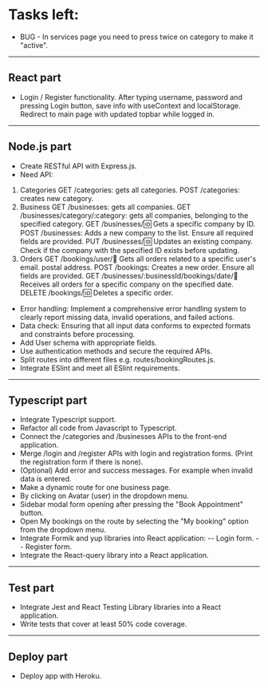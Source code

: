 # Tasks left:

- BUG - In services page you need to press twice on category to make it "active".

---

## React part

- Login / Register functionality. After typing username, password and pressing Login button, save info with useContext and localStorage. Redirect to main page with updated topbar while logged in.

---

## Node.js part

- Create RESTful API with Express.js.
- Need API:

1. Categories
   GET /categories: gets all categories.
   POST /categories: creates new category.
2. Business
   GET /businesses: gets all companies.
   GET /businesses/category/:category: gets all companies, belonging to the specified category.
   GET /businesses/:id: Gets a specific company by ID.
   POST /businesses: Adds a new company to the list. Ensure all required fields are provided.
   PUT /businesses/:id: Updates an existing company. Check if the company with the specified ID exists before updating.
3. Orders
   GET /bookings/user/:email: Gets all orders related to a specific user's email. postal address.
   POST /bookings: Creates a new order. Ensure all fields are provided.
   GET /businesses/:businessId/bookings/date/:date: Receives all orders for a specific company on the specified date.
   DELETE /bookings/:id: Deletes a specific order.

- Error handling: Implement a comprehensive error handling system to clearly report missing data, invalid operations, and failed actions.
- Data check: Ensuring that all input data conforms to expected formats and constraints before processing.
- Add User schema with appropriate fields.
- Use authentication methods and secure the required APIs.
- Split routes into different files e.g. routes/bookingRoutes.js.
- Integrate ESlint and meet all ESlint requirements.

---

## Typescript part

- Integrate Typescript support.
- Refactor all code from Javascript to Typescript.
- Connect the /categories and /businesses APIs to the front-end application.
- Merge /login and /register APIs with login and registration forms. (Print the registration form if there is none).
- (Optional) Add error and success messages. For example when invalid data is entered.
- Make a dynamic route for one business page.
- By clicking on Avatar (user) in the dropdown menu.
- Sidebar modal form opening after pressing the "Book Appointment" button.
- Open My bookings on the route by selecting the "My booking" option from the dropdown menu.
- Integrate Formik and yup libraries into React application:
  -- Login form.
  -- Register form.
- Integrate the React-query library into a React application.

---

## Test part

- Integrate Jest and React Testing Library libraries into a React application.
- Write tests that cover at least 50% code coverage.

---

## Deploy part

- Deploy app with Heroku.
